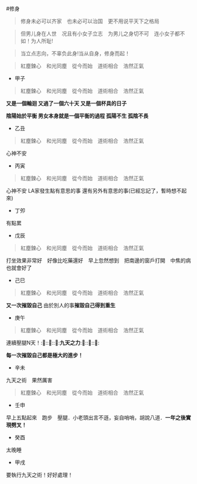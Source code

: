 #修身　　
>修身未必可以齐家　也未必可以治国　更不用说平天下之格局    

>但男儿身在人世　况且有小女子立志　为男儿之身切不可　连小女子都不如！为人所耻!

>当立点志向，不辜负此身!当从自身，修身而起！ 


>紅塵鍊心　和光同塵　從今而始　道術相合　浩然正氣

* 甲子
>紅塵鍊心　和光同塵　從今而始　道術相合　浩然正氣

**又是一個輪迴 又過了一個六十天 又是一個杯具的日子**

**陰陽始於平衡 男女本身就是一個平衡的過程 孤陽不生 孤陰不長**

* 乙丑
>紅塵鍊心　和光同塵　從今而始　道術相合　浩然正氣

心神不安

* 丙寅
>紅塵鍊心　和光同塵　從今而始　道術相合　浩然正氣

心神不安  LA家發生點有意思的事  還有另外有意思的事(已經忘記了，暫時想不起來)

* 丁夘

有點累　

* 戊辰
>紅塵鍊心　和光同塵　從今而始　道術相合　浩然正氣

打坐效果非常好　好像比吃藥還好　早上忽然想到　把南邊的窗戶打開　中焦的病也就會好了

* 己巳
>紅塵鍊心　和光同塵　從今而始　道術相合　浩然正氣

**又一次摧毀自己** 由於別人的事**摧毀自己得到重生**

* 庚午
>紅塵鍊心　和光同塵　從今而始　道術相合　浩然正氣

連續壓腿N天！::rocket::::rocket::::rocket::**九天之力**::rocket::::rocket::::rocket::

**每一次摧毀自己都是極大的進步！**

* 辛未

九天之術　果然厲害
>紅塵鍊心　和光同塵　從今而始　道術相合　浩然正氣

* 壬申

早上五點起來　跑步　壓腿．小老頭出言不遜，妄自哨哨，胡說八道．**一年之後實現劈叉！**

* 癸酉

太晚睡

* 甲戌

要執行九天之術！好好處理！
